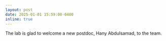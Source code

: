 ```yaml
---
layout: post
date: 2025-01-01 15:59:00-0400
inline: true
---
```


The lab is glad to welcome a new postdoc, Hany Abdulsamad, to the team.
